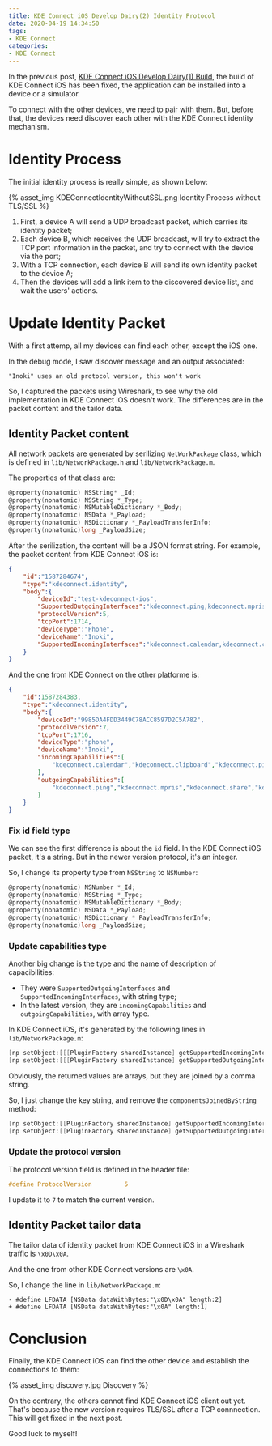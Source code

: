```yaml
---
title: KDE Connect iOS Develop Dairy(2) Identity Protocol
date: 2020-04-19 14:34:50
tags:
- KDE Connect
categories:
- KDE Connect
---
```


In the previous post, [KDE Connect iOS Develop Dairy(1) Build](/2020/04/18/KDEConnect-iOS-dev-dairy-1/), the build of KDE Connect iOS has been fixed, the application can be installed into a device or a simulator.

To connect with the other devices, we need to pair with them. But, before that, the devices need discover each other with the KDE Connect identity mechanism.

# Identity Process

The initial identity process is really simple, as shown below:

{% asset_img KDEConnectIdentityWithoutSSL.png Identity Process without TLS/SSL %}

1. First, a device A will send a UDP broadcast packet, which carries its identity packet;
2. Each device B, which receives the UDP broadcast, will try to extract the TCP port information in the packet, and try to connect with the device via the port;
3. With a TCP connection, each device B will send its own identity packet to the device A;
4. Then the devices will add a link item to the discovered device list, and wait the users' actions.

# Update Identity Packet

With a first attemp, all my devices can find each other, except the iOS one.

In the debug mode, I saw discover message and an output associated:

```
"Inoki" uses an old protocol version, this won't work
```

So, I captured the packets using Wireshark, to see why the old implementation in KDE Connect iOS doesn't work. The differences are in the packet content and the tailor data.

## Identity Packet content

All network packets are generated by serilizing `NetWorkPackage` class, which is defined in `lib/NetworkPackage.h` and `lib/NetworkPackage.m`.

The properties of that class are:

```objective-c
@property(nonatomic) NSString* _Id;
@property(nonatomic) NSString *_Type;
@property(nonatomic) NSMutableDictionary *_Body;
@property(nonatomic) NSData *_Payload;
@property(nonatomic) NSDictionary *_PayloadTransferInfo;
@property(nonatomic)long _PayloadSize;
```

After the serilization, the content will be a JSON format string. For example, the packet content from KDE Connect iOS is:

```json
{
    "id":"1587284674",
    "type":"kdeconnect.identity",
    "body":{
        "deviceId":"test-kdeconnect-ios",
        "SupportedOutgoingInterfaces":"kdeconnect.ping,kdeconnect.mpris,kdeconnect.share,kdeconnect.clipboard,kdeconnect.mousepad,kdeconnect.battery,kdeconnect.calendar,kdeconnect.reminder,kdeconnect.contact",
        "protocolVersion":5,
        "tcpPort":1714,
        "deviceType":"Phone",
        "deviceName":"Inoki",
        "SupportedIncomingInterfaces":"kdeconnect.calendar,kdeconnect.clipboard,kdeconnect.ping,kdeconnect.reminder,kdeconnect.share,kdeconnect.contact"
    }
}
```

And the one from KDE Connect on the other platforme is:

```json
{
    "id":1587284383,
    "type":"kdeconnect.identity",
    "body":{
        "deviceId":"9985DA4FDD3449C78ACC8597D2C5A782",
        "protocolVersion":7,
        "tcpPort":1716,
        "deviceType":"phone",
        "deviceName":"Inoki",
        "incomingCapabilities":[
            "kdeconnect.calendar","kdeconnect.clipboard","kdeconnect.ping","kdeconnect.reminder","kdeconnect.share","kdeconnect.contact"
        ],
        "outgoingCapabilities":[
            "kdeconnect.ping","kdeconnect.mpris","kdeconnect.share","kdeconnect.clipboard","kdeconnect.mousepad","kdeconnect.battery","kdeconnect.calendar","kdeconnect.reminder","kdeconnect.contact"
        ]
    }
}
```

### Fix id field type

We can see the first difference is about the `id` field. In the KDE Connect iOS packet, it's a string. But in the newer version protocol, it's an integer.

So, I change its property type from `NSString` to `NSNumber`:
```objective-c
@property(nonatomic) NSNumber *_Id;
@property(nonatomic) NSString *_Type;
@property(nonatomic) NSMutableDictionary *_Body;
@property(nonatomic) NSData *_Payload;
@property(nonatomic) NSDictionary *_PayloadTransferInfo;
@property(nonatomic)long _PayloadSize;
```

### Update capabilities type

Another big change is the type and the name of description of capacibilities:
- They were `SupportedOutgoingInterfaces` and `SupportedIncomingInterfaces`, with string type;
- In the latest version, they are `incomingCapabilities` and `outgoingCapabilities`, with array type.

In KDE Connect iOS, it's generated by the following lines in `lib/NetworkPackage.m`:

```objective-c
[np setObject:[[[PluginFactory sharedInstance] getSupportedIncomingInterfaces] componentsJoinedByString:@","] forKey:@"SupportedIncomingInterfaces"];
[np setObject:[[[PluginFactory sharedInstance] getSupportedOutgoingInterfaces] componentsJoinedByString:@"," ] forKey:@"SupportedOutgoingInterfaces"];
```

Obviously, the returned values are arrays, but they are joined by a comma string.

So, I just change the key string, and remove the `componentsJoinedByString` method:

```objective-c
[np setObject:[[PluginFactory sharedInstance] getSupportedIncomingInterfaces] forKey:@"incomingCapabilities"];
[np setObject:[[PluginFactory sharedInstance] getSupportedOutgoingInterfaces] forKey:@"outgoingCapabilities"];
```

### Update the protocol version

The protocol version field is defined in the header file:

```objective-c
#define ProtocolVersion         5
```

I update it to `7` to match the current version.

## Identity Packet tailor data

The tailor data of identity packet from KDE Connect iOS in a Wireshark traffic is `\x0D\x0A`.

And the one from other KDE Connect versions are `\x0A`.

So, I change the line in `lib/NetworkPackage.m`:

```git
- #define LFDATA [NSData dataWithBytes:"\x0D\x0A" length:2]
+ #define LFDATA [NSData dataWithBytes:"\x0A" length:1]
```

# Conclusion

Finally, the KDE Connect iOS can find the other device and establish the connections to them:

{% asset_img discovery.jpg Discovery %}

On the contrary, the others cannot find KDE Connect iOS client out yet. That's because the new version requires TLS/SSL after a TCP connnection. This will get fixed in the next post.

Good luck to myself!
